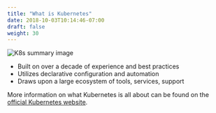 ```yaml
---
title: "What is Kubernetes"
date: 2018-10-03T10:14:46-07:00
draft: false
weight: 30
---
```


![K8s summary image](/images/introduction/what_is_k8s_new.png)

* Built on over a decade of experience and best practices
* Utilizes declarative configuration and automation
* Draws upon a large ecosystem of tools, services, support

More information on what Kubernetes is all about can be found on the [official Kubernetes website](https://kubernetes.io/docs/concepts/overview/what-is-kubernetes/). 
